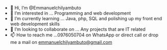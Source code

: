 - 👋 Hi, I’m @Emmanuelchilyambuto
- 👀 I’m interested in ... Programming and web development 
- 🌱 I’m currently learning ... Java, php, SQL and polishing up my front end web development skills
- 💞️ I’m looking to collaborate on ... Any projects that are IT related
- 📫 How to reach me ...0976050704 on WhatsApp or direct call or drop me a mail on emmanuelchilyambuto@gmail.com

<!---
Emmanuelchilyambuto/Emmanuelchilyambuto is a ✨ special ✨ repository because its `README.md` (this file) appears on your GitHub profile.
You can click the Preview link to take a look at your changes.
--->
